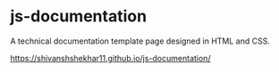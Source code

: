 # js-documentation
A technical documentation template page designed in HTML and CSS.

https://shivanshshekhar11.github.io/js-documentation/
